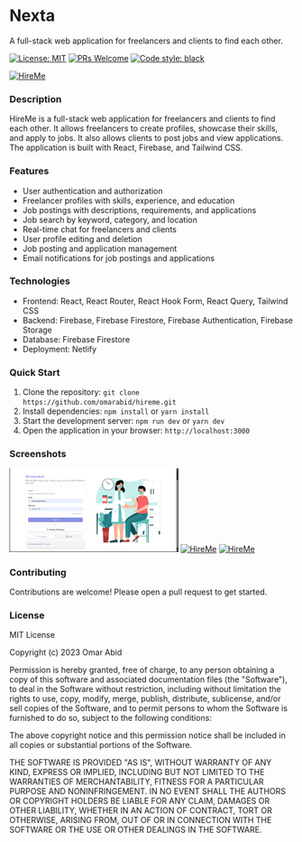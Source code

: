 
# Nexta
A full-stack web application for freelancers and clients to find each other.

[![License: MIT](https://img.shields.io/badge/License-MIT-yellow.svg)](https://opensource.org/licenses/MIT)
[![PRs Welcome](https://img.shields.io/badge/PRs-welcome-brightgreen.svg)](http://makeapullrequest.com)
[![Code style: black](https://img.shields.io/badge/code%20style-black-000000.svg)](https://github.com/psf/black)

<a href="https://hireme-v2.netlify.app/"><img src="https://github.com/omarabid/hireme/raw/master/docs/assets/hireme.png" alt="HireMe" width="300"></a>

### Description
HireMe is a full-stack web application for freelancers and clients to find each other. It allows freelancers to create profiles, showcase their skills, and apply to jobs. It also allows clients to post jobs and view applications. The application is built with React, Firebase, and Tailwind CSS.

### Features

- User authentication and authorization
- Freelancer profiles with skills, experience, and education
- Job postings with descriptions, requirements, and applications
- Job search by keyword, category, and location
- Real-time chat for freelancers and clients
- User profile editing and deletion
- Job posting and application management
- Email notifications for job postings and applications

### Technologies

- Frontend: React, React Router, React Hook Form, React Query, Tailwind CSS
- Backend: Firebase, Firebase Firestore, Firebase Authentication, Firebase Storage
- Database: Firebase Firestore
- Deployment: Netlify

### Quick Start

1. Clone the repository: `git clone https://github.com/omarabid/hireme.git`
2. Install dependencies: `npm install` or `yarn install`
3. Start the development server: `npm run dev` or `yarn dev`
4. Open the application in your browser: `http://localhost:3000`

### Screenshots

<a href="https://raw.githubusercontent.com/RA-L-PH/Nexta/refs/heads/main/frontend/src/assets/Screenshot%202024-10-28%20235221.png?token=GHSAT0AAAAAACVETGA7CMXJOCT4VYPLGWXOZZHTROQ"><img src="https://raw.githubusercontent.com/RA-L-PH/Nexta/refs/heads/main/frontend/src/assets/Screenshot%202024-10-28%20235221.png?token=GHSAT0AAAAAACVETGA7CMXJOCT4VYPLGWXOZZHTROQ" alt="HireMe" width="300"></a>
<a href="https://github.com/omarabid/hireme/raw/master/docs/assets/hireme-2.png"><img src="https://github.com/omarabid/hireme/raw/master/docs/assets/hireme-2.png" alt="HireMe" width="300"></a>
<a href="https://github.com/omarabid/hireme/raw/master/docs/assets/hireme-3.png"><img src="https://github.com/omarabid/hireme/raw/master/docs/assets/hireme-3.png" alt="HireMe" width="300"></a>

### Contributing

Contributions are welcome! Please open a pull request to get started.

### License

MIT License

Copyright (c) 2023 Omar Abid

Permission is hereby granted, free of charge, to any person obtaining a copy
of this software and associated documentation files (the "Software"), to deal
in the Software without restriction, including without limitation the rights
to use, copy, modify, merge, publish, distribute, sublicense, and/or sell
copies of the Software, and to permit persons to whom the Software is
furnished to do so, subject to the following conditions:

The above copyright notice and this permission notice shall be included in all
copies or substantial portions of the Software.

THE SOFTWARE IS PROVIDED "AS IS", WITHOUT WARRANTY OF ANY KIND, EXPRESS OR
IMPLIED, INCLUDING BUT NOT LIMITED TO THE WARRANTIES OF MERCHANTABILITY,
FITNESS FOR A PARTICULAR PURPOSE AND NONINFRINGEMENT. IN NO EVENT SHALL THE
AUTHORS OR COPYRIGHT HOLDERS BE LIABLE FOR ANY CLAIM, DAMAGES OR OTHER
LIABILITY, WHETHER IN AN ACTION OF CONTRACT, TORT OR OTHERWISE, ARISING FROM,
OUT OF OR IN CONNECTION WITH THE SOFTWARE OR THE USE OR OTHER DEALINGS IN THE
SOFTWARE.
